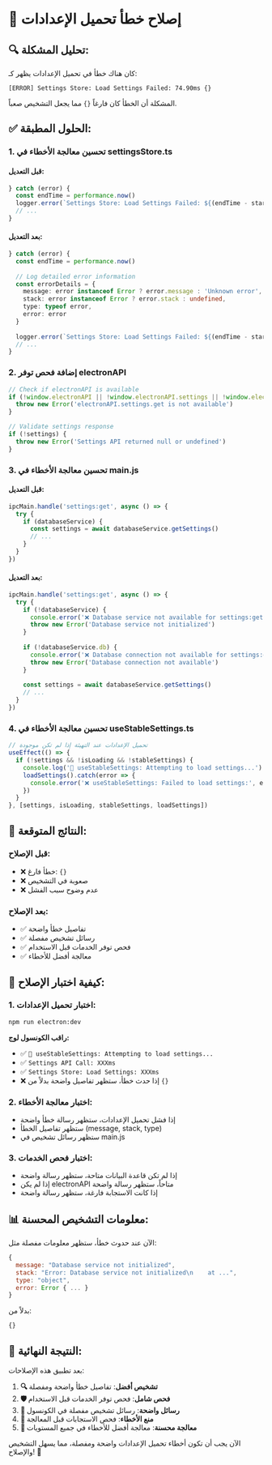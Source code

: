 # 🔧 إصلاح خطأ تحميل الإعدادات

## 🔍 **تحليل المشكلة:**

كان هناك خطأ في تحميل الإعدادات يظهر كـ:
```
[ERROR] Settings Store: Load Settings Failed: 74.90ms {}
```

المشكلة أن الخطأ كان فارغاً `{}` مما يجعل التشخيص صعباً.

## ✅ **الحلول المطبقة:**

### **1. تحسين معالجة الأخطاء في settingsStore.ts**

#### **قبل التعديل:**
```typescript
} catch (error) {
  const endTime = performance.now()
  logger.error(`Settings Store: Load Settings Failed: ${(endTime - startTime).toFixed(2)}ms`, error)
  // ...
}
```

#### **بعد التعديل:**
```typescript
} catch (error) {
  const endTime = performance.now()
  
  // Log detailed error information
  const errorDetails = {
    message: error instanceof Error ? error.message : 'Unknown error',
    stack: error instanceof Error ? error.stack : undefined,
    type: typeof error,
    error: error
  }
  
  logger.error(`Settings Store: Load Settings Failed: ${(endTime - startTime).toFixed(2)}ms`, errorDetails)
  // ...
}
```

### **2. إضافة فحص توفر electronAPI**

```typescript
// Check if electronAPI is available
if (!window.electronAPI || !window.electronAPI.settings || !window.electronAPI.settings.get) {
  throw new Error('electronAPI.settings.get is not available')
}

// Validate settings response
if (!settings) {
  throw new Error('Settings API returned null or undefined')
}
```

### **3. تحسين معالجة الأخطاء في main.js**

#### **قبل التعديل:**
```javascript
ipcMain.handle('settings:get', async () => {
  try {
    if (databaseService) {
      const settings = await databaseService.getSettings()
      // ...
    }
  }
})
```

#### **بعد التعديل:**
```javascript
ipcMain.handle('settings:get', async () => {
  try {
    if (!databaseService) {
      console.error('❌ Database service not available for settings:get')
      throw new Error('Database service not initialized')
    }
    
    if (!databaseService.db) {
      console.error('❌ Database connection not available for settings:get')
      throw new Error('Database connection not available')
    }
    
    const settings = await databaseService.getSettings()
    // ...
  }
})
```

### **4. تحسين معالجة الأخطاء في useStableSettings.ts**

```typescript
// تحميل الإعدادات عند التهيئة إذا لم تكن موجودة
useEffect(() => {
  if (!settings && !isLoading && !stableSettings) {
    console.log('🔄 useStableSettings: Attempting to load settings...')
    loadSettings().catch(error => {
      console.error('❌ useStableSettings: Failed to load settings:', error)
    })
  }
}, [settings, isLoading, stableSettings, loadSettings])
```

## 🎯 **النتائج المتوقعة:**

### **قبل الإصلاح:**
- ❌ خطأ فارغ: `{}`
- ❌ صعوبة في التشخيص
- ❌ عدم وضوح سبب الفشل

### **بعد الإصلاح:**
- ✅ تفاصيل خطأ واضحة
- ✅ رسائل تشخيص مفصلة
- ✅ فحص توفر الخدمات قبل الاستخدام
- ✅ معالجة أفضل للأخطاء

## 🧪 **كيفية اختبار الإصلاح:**

### **1. اختبار تحميل الإعدادات:**
```bash
npm run electron:dev
```

**راقب الكونسول لوج:**
- ✅ `🔄 useStableSettings: Attempting to load settings...`
- ✅ `Settings API Call: XXXms`
- ✅ `Settings Store: Load Settings: XXXms`
- ❌ إذا حدث خطأ، ستظهر تفاصيل واضحة بدلاً من `{}`

### **2. اختبار معالجة الأخطاء:**
- إذا فشل تحميل الإعدادات، ستظهر رسالة خطأ واضحة
- ستظهر تفاصيل الخطأ (message, stack, type)
- ستظهر رسائل تشخيص في main.js

### **3. اختبار فحص الخدمات:**
- إذا لم تكن قاعدة البيانات متاحة، ستظهر رسالة واضحة
- إذا لم يكن electronAPI متاحاً، ستظهر رسالة واضحة
- إذا كانت الاستجابة فارغة، ستظهر رسالة واضحة

## 📊 **معلومات التشخيص المحسنة:**

الآن عند حدوث خطأ، ستظهر معلومات مفصلة مثل:

```javascript
{
  message: "Database service not initialized",
  stack: "Error: Database service not initialized\n    at ...",
  type: "object",
  error: Error { ... }
}
```

بدلاً من:
```javascript
{}
```

## 🎯 **النتيجة النهائية:**

بعد تطبيق هذه الإصلاحات:

1. **🔍 تشخيص أفضل**: تفاصيل خطأ واضحة ومفصلة
2. **🛡️ فحص شامل**: فحص توفر الخدمات قبل الاستخدام
3. **📝 رسائل واضحة**: رسائل تشخيص مفصلة في الكونسول
4. **🚫 منع الأخطاء**: فحص الاستجابات قبل المعالجة
5. **🔄 معالجة محسنة**: معالجة أفضل للأخطاء في جميع المستويات

الآن يجب أن تكون أخطاء تحميل الإعدادات واضحة ومفصلة، مما يسهل التشخيص والإصلاح! 🔧
